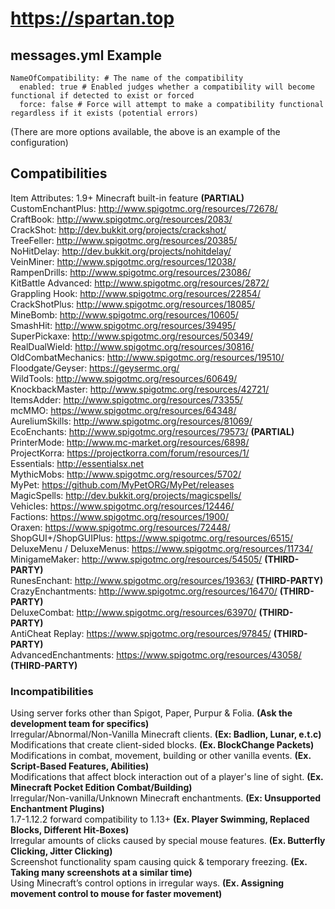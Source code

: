# https://spartan.top
 
## messages.yml Example
```
NameOfCompatibility: # The name of the compatibility
  enabled: true # Enabled judges whether a compatibility will become functional if detected to exist or forced
  force: false # Force will attempt to make a compatibility functional regardless if it exists (potential errors)
```
(There are more options available, the above is an example of the configuration)

## Compatibilities
Item Attributes: 1.9+ Minecraft built-in feature <b>(PARTIAL)</b><br>
CustomEnchantPlus: http://www.spigotmc.org/resources/72678/<br>
CraftBook: http://www.spigotmc.org/resources/2083/<br>
CrackShot: http://dev.bukkit.org/projects/crackshot/<br>
TreeFeller: http://www.spigotmc.org/resources/20385/<br>
NoHitDelay: http://dev.bukkit.org/projects/nohitdelay/<br>
VeinMiner: http://www.spigotmc.org/resources/12038/<br>
RampenDrills: http://www.spigotmc.org/resources/23086/<br>
KitBattle Advanced: http://www.spigotmc.org/resources/2872/<br>
Grappling Hook: http://www.spigotmc.org/resources/22854/<br>
CrackShotPlus: http://www.spigotmc.org/resources/18085/<br>
MineBomb: http://www.spigotmc.org/resources/10605/<br>
SmashHit: http://www.spigotmc.org/resources/39495/<br>
SuperPickaxe: http://www.spigotmc.org/resources/50349/<br>
RealDualWield: http://www.spigotmc.org/resources/30816/<br>
OldCombatMechanics: http://www.spigotmc.org/resources/19510/<br>
Floodgate/Geyser: https://geysermc.org/<br>
WildTools: http://www.spigotmc.org/resources/60649/<br>
KnockbackMaster: http://www.spigotmc.org/resources/42721/<br>
ItemsAdder: http://www.spigotmc.org/resources/73355/<br>
mcMMO: https://www.spigotmc.org/resources/64348/<br>
AureliumSkills: http://www.spigotmc.org/resources/81069/<br>
EcoEnchants: http://www.spigotmc.org/resources/79573/ <b>(PARTIAL)</b><br>
PrinterMode: http://www.mc-market.org/resources/6898/<br>
ProjectKorra: https://projectkorra.com/forum/resources/1/<br>
Essentials: http://essentialsx.net<br>
MythicMobs: http://www.spigotmc.org/resources/5702/<br>
MyPet: https://github.com/MyPetORG/MyPet/releases<br>
MagicSpells: http://dev.bukkit.org/projects/magicspells/<br>
Vehicles: https://www.spigotmc.org/resources/12446/<br>
Factions: https://www.spigotmc.org/resources/1900/<br>
Oraxen: https://www.spigotmc.org/resources/72448/<br>
ShopGUI+/ShopGUIPlus: https://www.spigotmc.org/resources/6515/<br>
DeluxeMenu / DeluxeMenus: https://www.spigotmc.org/resources/11734/<br>
MinigameMaker: http://www.spigotmc.org/resources/54505/ <b>(THIRD-PARTY)</b><br>
RunesEnchant: http://www.spigotmc.org/resources/19363/ <b>(THIRD-PARTY)</b><br>
CrazyEnchantments: http://www.spigotmc.org/resources/16470/ <b>(THIRD-PARTY)</b><br>
DeluxeCombat: http://www.spigotmc.org/resources/63970/ <b>(THIRD-PARTY)</b><br>
AntiCheat Replay: https://www.spigotmc.org/resources/97845/ <b>(THIRD-PARTY)</b><br>
AdvancedEnchantments: https://www.spigotmc.org/resources/43058/ <b>(THIRD-PARTY)</b>

### Incompatibilities
Using server forks other than Spigot, Paper, Purpur & Folia. <b>(Ask the development team for specifics)</b><br>
Irregular/Abnormal/Non-Vanilla Minecraft clients. <b>(Ex: Badlion, Lunar, e.t.c)</b><br>
Modifications that create client-sided blocks. <b>(Ex. BlockChange Packets)</b><br>
Modifications in combat, movement, building or other vanilla events. <b>(Ex. Script-Based Features, Abilities)</b><br>
Modifications that affect block interaction out of a player's line of sight. <b>(Ex. Minecraft Pocket Edition Combat/Building)</b><br>
Irregular/Non-vanilla/Unknown Minecraft enchantments. <b>(Ex: Unsupported Enchantment Plugins)</b><br>
1.7-1.12.2 forward compatibility to 1.13+ <b>(Ex. Player Swimming, Replaced Blocks, Different Hit-Boxes)</b><br>
Irregular amounts of clicks caused by special mouse features. <b>(Ex. Butterfly Clicking, Jitter Clicking)</b><br>
Screenshot functionality spam causing quick & temporary freezing. <b>(Ex. Taking many screenshots at a similar time)</b><br>
Using Minecraft’s control options in irregular ways. <b>(Ex. Assigning movement control to mouse for faster movement)</b>
